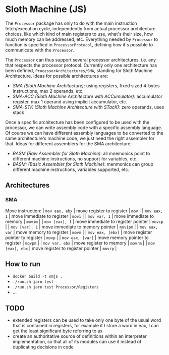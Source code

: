 # Sloth Machine (JS)

The `Processor` package has only to do with the main instruction fetch/execution cycle, independently from actual processor architecture choices, like which kind of main registers to use, what's their size, how much memory can be addressed, etc. Everything needed by `Processor` to function is specified in `ProcessorProtocol`, defining how it's possible to communicate with the `Processor`.

The `Processor` can thus support several processor architectures, i.e. any that respects the processor protocol. Currently only one architecture has been defined, `ProcessorArchitectures/SMA`, standing for Sloth Machine Architecture. Ideas for possible architectures are:
- *SMA (Sloth Machine Architecture)*: using registers, fixed sized 4-bytes instructions, max 2 operands, etc.
- *SMA-ACC (Sloth Machine Architecture with ACCumulator)*: accumulator register, max 1 operand using implicit accumulator, etc.
- *SMA-STK (Sloth Machine Architecture with STacK)*: zero operands, uses stack

Once a specific architecture has been configured to be used with the processor, we can write assembly code with a specific assembly language. Of course we can have different assembly languages to be converted to the same architecture's machine code, we just need the right assembler for that. Ideas for different assemblers for the SMA architecture:
- *RASM (Raw Assembler for Sloth Machine)*: all mnemonics point to different machine instructions, no support for variables, etc.
- *BASM: (Basic Assembler for Sloth Machine)*: menmonics can group different machine instructions, variables supported, etc.


## Architectures

### SMA

Move instruction:
| `mov eax, ebx`   | move register to register          | `mov`    |
| `mov eax, 1`     | move immediate to register         | `movi`   |
| `mov var, 1`     | move immediate to memory           | `movim`  |
| `mov [eax], 1`   | move immediate to register pointer | `movip`  |
| `mov [var], 1`   | move immediate to memory pointer   | `movipm` |
| `mov eax, var`   | move memory to register            | `movm`   |
| `mov eax, [ebx]` | move register pointer to register  | `movp`   |
| `mov eax, [var]` | move memory pointer to register    | `movpm`  |
| `mov var, ebx`   | move register to memory            | `movrm`  |
| `mov [eax], ebx` | move register to register pointer  | `movrp`  |


## How to run

- `docker build -t smjs .`
- `./run.sh jarn test`
- `./run.sh jarn test Processor/Registers`
- ...


## TODO

- extended registers can be used to take only one byte of the usual word that is contained in registers, for example if I store a word in eax, I can get the least significant byte referring to ax
- create an authoritative source of definitions within an interpreter implementation, so that all of its modules can use it instead of duplicating decisions in code
